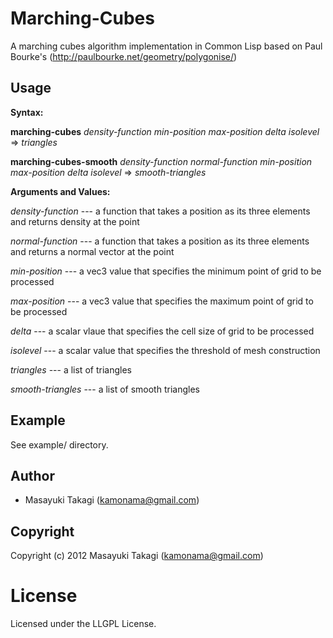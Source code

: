 # Marching-Cubes

A marching cubes algorithm implementation in Common Lisp based on Paul Bourke's (http://paulbourke.net/geometry/polygonise/)

## Usage

**Syntax:**

**marching-cubes** *density-function* *min-position* *max-position* *delta* *isolevel* => *triangles*

**marching-cubes-smooth** *density-function* *normal-function* *min-position* *max-position* *delta* *isolevel* => *smooth-triangles*

**Arguments and Values:**

*density-function* --- a function that takes a position as its three elements and returns density at the point

*normal-function* --- a function that takes a position as its three elements and returns a normal vector at the point

*min-position* --- a vec3 value that specifies the minimum point of grid to be processed

*max-position* --- a vec3 value that specifies the maximum point of grid to be processed

*delta* --- a scalar vlaue that specifies the cell size of grid to be processed

*isolevel* --- a scalar value that specifies the threshold of mesh construction

*triangles* --- a list of triangles

*smooth-triangles* --- a list of smooth triangles

## Example

See example/ directory.

## Author

* Masayuki Takagi (kamonama@gmail.com)

## Copyright

Copyright (c) 2012 Masayuki Takagi (kamonama@gmail.com)

# License

Licensed under the LLGPL License.

